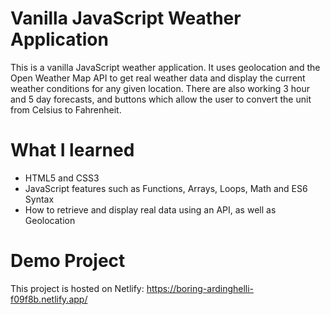 # Vanilla JavaScript Weather Application

This is a vanilla JavaScript weather application. It uses geolocation and the Open Weather Map API to get real weather data and display the current weather conditions for any given location. There are also working 3 hour and 5 day forecasts, and buttons which allow the user to convert the unit from Celsius to Fahrenheit.

# What I learned

* HTML5 and CSS3
* JavaScript features such as Functions, Arrays, Loops, Math and ES6 Syntax
* How to retrieve and display real data using an API, as well as Geolocation

# Demo Project

This project is hosted on Netlify: https://boring-ardinghelli-f09f8b.netlify.app/
